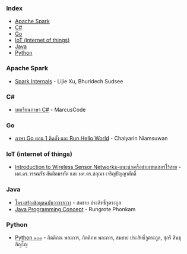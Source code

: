 ### Index

* [Apache Spark](#apache-spark)
* [C#](#csharp)
* [Go](#go)
* [IoT (internet of things)](#iot-internet-of-things)
* [Java](#java)
* [Python](#python)


### Apache Spark

* [Spark Internals](https://github.com/JerryLead/SparkInternals/tree/HEAD/markdown/thai) - Lijie Xu, Bhuridech Sudsee


### <a id="csharp"></a>C\#

* [บทเรียนภาษา C#](http://marcuscode.com/lang/csharp) - MarcusCode


### Go

* [ภาษา Go ตอน 1 ติดตั้ง และ Run Hello World](https://medium.com/odds-team/%E0%B8%AA%E0%B8%A3%E0%B8%B8%E0%B8%9B%E0%B8%81%E0%B8%B2%E0%B8%A3%E0%B9%80%E0%B8%A3%E0%B8%B5%E0%B8%A2%E0%B8%99%E0%B8%9E%E0%B8%B7%E0%B9%89%E0%B8%99%E0%B8%90%E0%B8%B2%E0%B8%99%E0%B8%A0%E0%B8%B2%E0%B8%A9%E0%B8%B2-go-%E0%B9%81%E0%B8%9A%E0%B8%9A-step-by-step-%E0%B8%88%E0%B8%B2%E0%B8%81-course-pre-ultimate-go-by-p-yod-%E0%B8%95%E0%B8%AD%E0%B8%99-1-%E0%B8%95%E0%B8%B4%E0%B8%94%E0%B8%95%E0%B8%B1%E0%B9%89%E0%B8%87-%E0%B9%81%E0%B8%A5%E0%B8%B0-d9ac7913e9a4) - Chaiyarin Niamsuwan


### IoT (internet of things)

* [Introduction to Wireless Sensor Networks-แนะนำเครือข่ายเซนเซอร์ไร้สาย](https://www.nectec.or.th/news/news-public-document/introwsn.html) - ผศ.ดร.วรรณรัช สันติอมรทัต และ ผศ.ดร.สกุณา เจริญปัญญาศักดิ์


### Java

* [โครงสร้างข้อมูลฉบับวาจาจาวา](https://www.cp.eng.chula.ac.th/books/ds-vjjv/) - สมชาย ประสิทธิ์จูตระกูล
* [Java Programming Concept](http://it.e-tech.ac.th/poohdevil/JavaConcepts/) - Rungrote Phonkam


### Python

* [Python ๑๐๑](https://www.cp.eng.chula.ac.th/books/python101/) - กิตติภณ พละการ, กิตติภพ พละการ, สมชาย ประสิทธิ์จูตระกูล, สุกรี สินธุภิญโญ
